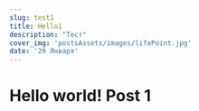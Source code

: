 ```yaml
---
slug: test1
title: Hello1
description: "Тест"
cover_img: 'postsAssets/images/lifePoint.jpg'
date: '29 Января'
---
```

<h1>Hello world! Post 1</h1>
